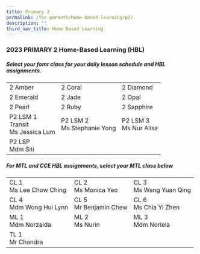 ```yaml
---
title: Primary 2
permalink: /for-parents/home-based-learning/p2/
description: ""
third_nav_title: Home Based Learning
---
```

<h3><b>2023 PRIMARY 2 Home-Based Learning (HBL)</b></h3>
<h5>Select your fomr class for your daily lesson schedule and HBL assignments.</h5>
<table>
	<tbody>
		<tr>
		<td>2 Amber</td>
		<td>2 Coral</td>
		<td>2 Diamond</td>
	</tr>
			<tr>
		<td>2 Emerald</td>
		<td>2 Jade</td>
		<td>2 Opal</td>
	</tr>
			<tr>
		<td>2 Pearl</td>
		<td>2 Ruby</td>
		<td>2 Sapphire</td>
	</tr>
		<tr>
		<td>P2 LSM 1 <br>Transit <br> Ms Jessica Lum</td>
		<td>P2 LSM 2 <br> Ms Stephanie Yong</td>
		<td>P2 LSM 3 <br> Ms Nur Alisa</td>
	</tr>
		<tr>
		<td>P2 LSP <br> Mdm Siti</td>
		</tr>
		</tbody>
</table>

<h5>For MTL and CCE HBL assignments, select your MTL class below</h5>
<table>
  <tbody>
    <tr>
    <td>CL 1 <br>Ms Lee Chow Ching</td>
    <td>CL 2 <br>Ms Monica Yeo</td>
    <td>CL 3 <br>Ms Wang Yuan Qing</td>
  </tr>
		<tr>
    <td>CL 4 <br>Mdm Wong Hui Lynn</td>
    <td>CL 5 <br>Mr Benjamin Chew</td>
    <td>CL 6 <br>Ms Chia Yi Zhen</td>
  </tr>
		<tr>
    <td>ML 1<br>Mdm Norzaida</td>
    <td>ML 2 <br>Ms Nurin</td>
    <td>ML 3<br>Mdm Norlela</td>
  </tr>
			<tr>
    <td>TL 1<br>Mr Chandra</td>
  </tr>
	</tbody></table>